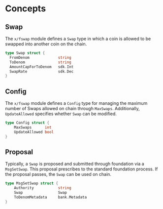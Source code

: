 <!--
order: 1
-->

# Concepts

## Swap


The `x/fswap` module defines a `Swap` type in which a coin is allowed to be swapped into another coin on the chain.

```go
type Swap struct {
  FromDenom             string
  ToDenom               string
  AmountCapForToDenom   sdk.Int
  SwapRate              sdk.Dec
}
```

## Config

The `x/fswap` module defines a `Config` type for managing the maximum number of Swaps allowed on chain  through `MaxSwaps`. Additionally, `UpdateAllowed` specifies whether `Swap` can be modified.

```go
type Config struct {
	MaxSwaps      int
	UpdateAllowed bool
}
```

## Proposal

Typically, a `Swap` is proposed and submitted through foundation via a `MsgSetSwap`.
This proposal prescribes to the standard foundation process. If the proposal passes, the `Swap` can be used on chain.

```go
type MsgSetSwap struct {
	Authority           string
    Swap                Swap
    ToDenomMetadata     bank.Metadata
}
```
